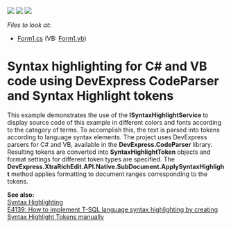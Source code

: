 <!-- default badges list -->
![](https://img.shields.io/endpoint?url=https://codecentral.devexpress.com/api/v1/VersionRange/128611884/21.2.3%2B)
[![](https://img.shields.io/badge/Open_in_DevExpress_Support_Center-FF7200?style=flat-square&logo=DevExpress&logoColor=white)](https://supportcenter.devexpress.com/ticket/details/E2993)
[![](https://img.shields.io/badge/📖_How_to_use_DevExpress_Examples-e9f6fc?style=flat-square)](https://docs.devexpress.com/GeneralInformation/403183)
<!-- default badges end -->
<!-- default file list -->
*Files to look at*:

* [Form1.cs](./CS/SyntaxHighlightSimple/Form1.cs) (VB: [Form1.vb](./VB/SyntaxHighlightSimple/Form1.vb))
<!-- default file list end -->
# Syntax highlighting for C# and VB code using DevExpress CodeParser and Syntax Highlight tokens


<p>This example demonstrates the use of the <strong>ISyntaxHighlightService </strong>to display source code of this example in different colors and fonts according to the category of terms. To accomplish this, the text is parsed into tokens according to language syntax elements. The project uses DevExpress parsers for C# and VB, available in the  <strong>DevExpress.CodeParser</strong> library. Resulting tokens are converted into <strong>SyntaxHighlightToken </strong>objects and format settings for different token types are specified. The <strong>DevExpress.XtraRichEdit.API.Native.SubDocument.ApplySyntaxHighlight</strong> method applies formatting to document ranges corresponding to the tokens.</p><p><strong>See also</strong><strong>:<br />
</strong>
<a href="https://docs.devexpress.com/WindowsForms/12107/controls-and-libraries/rich-text-editor/syntax-highlighting">Syntax Highlighting</a>  <br/>
<a href="https://www.devexpress.com/Support/Center/p/E4139">E4139: How to implement T-SQL language syntax highlighting by creating Syntax Highlight Tokens manually</a><strong> </strong></p>

<br/>


